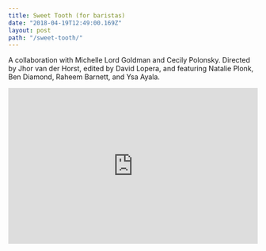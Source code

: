 ```yaml
---
title: Sweet Tooth (for baristas)
date: "2018-04-19T12:49:00.169Z"
layout: post
path: "/sweet-tooth/"
---
```


A collaboration with Michelle Lord Goldman and Cecily Polonsky. Directed by Jhor van der Horst, edited by David Lopera, and featuring Natalie Plonk, Ben Diamond, Raheem Barnett, and Ysa Ayala.

<div style="width: 100%; display: flex; justify-content: center;">
<iframe width="560" height="315" src="https://www.youtube.com/embed/Ae1vcLMPmcg" frameborder="0" allow="autoplay; encrypted-media" allowfullscreen></iframe>
</div>
